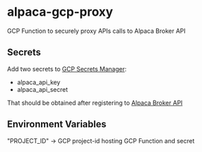 # alpaca-gcp-proxy

GCP Function to securely proxy APIs calls to Alpaca Broker API

## Secrets

Add two secrets to [GCP Secrets Manager](https://console.cloud.google.com/security/secret-manager):

* alpaca_api_key
* alpaca_api_secret

That should be obtained after registering to [Alpaca Broker API](https://broker-app.alpaca.markets/sign-up)

## Environment Variables 

"PROJECT_ID" -> GCP project-id hosting GCP Function and secret





